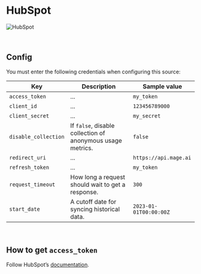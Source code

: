 # HubSpot

![HubSpot](https://upload.wikimedia.org/wikipedia/commons/thumb/3/3f/HubSpot_Logo.svg/2560px-HubSpot_Logo.svg.png)

<br />

## Config

You must enter the following credentials when configuring this source:

| Key | Description | Sample value |
| --- | --- | --- |
| `access_token` | ... | `my_token` |
| `client_id` | ... | `123456789000` |
| `client_secret` | ... | `my_secret` |
| `disable_collection` | If `false`, disable collection of anonymous usage metrics. | `false` |
| `redirect_uri` | ... | `https://api.mage.ai` |
| `refresh_token` | ... | `my_token` |
| `request_timeout` | How long a request should wait to get a response. | `300` |
| `start_date` | A cutoff date for syncing historical data. | `2023-01-01T00:00:00Z` |

<br />

## How to get `access_token`

Follow HubSpot’s [documentation](https://developers.hubspot.com/docs/api/private-apps).

<br />
